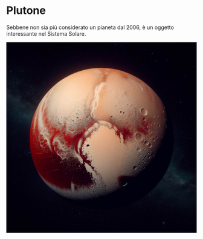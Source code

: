 # Plutone

Sebbene non sia più considerato un pianeta dal 2006, è un oggetto interessante nel Sistema Solare.

![Plutone](./assets/images/plutone.jpg)
